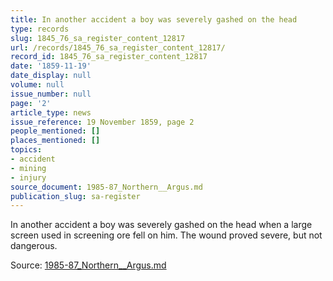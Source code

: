 ```yaml
---
title: In another accident a boy was severely gashed on the head
type: records
slug: 1845_76_sa_register_content_12817
url: /records/1845_76_sa_register_content_12817/
record_id: 1845_76_sa_register_content_12817
date: '1859-11-19'
date_display: null
volume: null
issue_number: null
page: '2'
article_type: news
issue_reference: 19 November 1859, page 2
people_mentioned: []
places_mentioned: []
topics:
- accident
- mining
- injury
source_document: 1985-87_Northern__Argus.md
publication_slug: sa-register
---
```


In another accident a boy was severely gashed on the head when a large screen used in screening ore fell on him.  The wound proved severe, but not dangerous.

Source: [1985-87_Northern__Argus.md](/downloads/markdown/1985-87_Northern__Argus.md)
